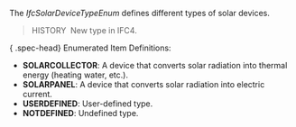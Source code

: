 ﻿The _IfcSolarDeviceTypeEnum_ defines different types of solar devices.

> HISTORY&nbsp; New type in IFC4.

{ .spec-head}
Enumerated Item Definitions:

* **SOLARCOLLECTOR**: A device that converts solar radiation into thermal energy (heating water, etc.).
* **SOLARPANEL**: A device that converts solar radiation into electric current.
* **USERDEFINED**: User-defined type.
* **NOTDEFINED**: Undefined type.
